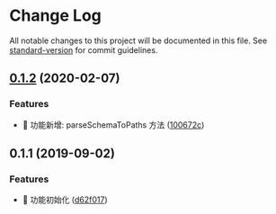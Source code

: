 # Change Log

All notable changes to this project will be documented in this file. See [standard-version](https://github.com/conventional-changelog/standard-version) for commit guidelines.

## [0.1.2](https://github.com/boycgit/mock-from-json-schema/compare/v0.1.1...v0.1.2) (2020-02-07)


### Features

* 🎸 功能新增: parseSchemaToPaths 方法 ([100672c](https://github.com/boycgit/mock-from-json-schema/commit/100672c))



## 0.1.1 (2019-09-02)


### Features

* 🎸 功能初始化 ([d62f017](https://github.com/boycgit/mock-from-json-schema/commit/d62f017))
